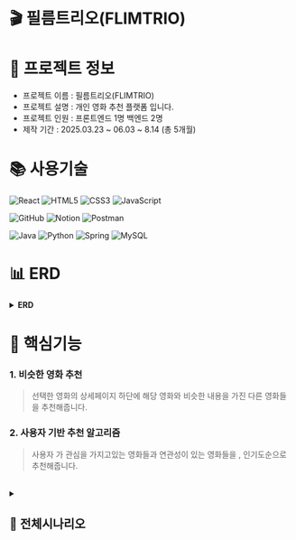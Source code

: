 # **🎬 필름**트리오(FLIMTRIO)

# 📃 프로젝트 정보
- 프로젝트 이름 : 필름트리오(FLIMTRIO)
- 프로젝트 설명 : 개인 영화 추천 플랫폼 입니다.
- 프로젝트 인원 : 프론트엔드 1명 백엔드 2명
- 제작 기간 : 2025.03.23 ~ 06.03 ~ 8.14 (총 5개월)

# 📚 사용기술
![React](https://img.shields.io/badge/react-%2320232a.svg?style=for-the-badge&logo=react&logoColor=%2361DAFB)
![HTML5](https://img.shields.io/badge/html5-%23E34F26.svg?style=for-the-badge&logo=html5&logoColor=white)
![CSS3](https://img.shields.io/badge/css3-%231572B6.svg?style=for-the-badge&logo=css3&logoColor=white)
![JavaScript](https://img.shields.io/badge/javascript-%23323330.svg?style=for-the-badge&logo=javascript&logoColor=%23F7DF1E)

![GitHub](https://img.shields.io/badge/github-%23121011.svg?style=for-the-badge&logo=github&logoColor=white)
![Notion](https://img.shields.io/badge/Notion-%23000000.svg?style=for-the-badge&logo=notion&logoColor=white)
![Postman](https://img.shields.io/badge/Postman-FF6C37?style=for-the-badge&logo=postman&logoColor=white)

![Java](https://img.shields.io/badge/java-%23ED8B00.svg?style=for-the-badge&logo=openjdk&logoColor=white)
![Python](https://img.shields.io/badge/python-3670A0?style=for-the-badge&logo=python&logoColor=ffdd54)
![Spring](https://img.shields.io/badge/spring-%236DB33F.svg?style=for-the-badge&logo=spring&logoColor=white)
![MySQL](https://img.shields.io/badge/mysql-4479A1.svg?style=for-the-badge&logo=mysql&logoColor=white)

# 📊 ERD
<details>
<summary><b>ERD</b></summary>
<img width="800" height="617" alt="image" src="https://github.com/user-attachments/assets/9d51a235-d948-4b80-b1ab-21946bf43471" />
</details>



# 🔑 핵심기능

### 1. 비슷한 영화 추천

> 선택한 영화의 상세페이지 하단에 해당 영화와 비슷한 내용을 가진 다른 영화들을 추천해줍니다.

### 2. 사용자 기반 추천 알고리즘

> 사용자 가 관심을 가지고있는 영화들과 연관성이 있는 영화들을 , 인기도순으로 추천해줍니다.
</br>




<details>
<summary><h2>📝 전체시나리오</h2></summary>

<details>
<summary><h3>로그인</h3></summary>


<img width="400"  alt="로그인 폼" src="https://github.com/user-attachments/assets/5e968d71-1f22-42cb-a489-6e0b1752d314" />

<b>JWT + HTTP 쿠키 ONLY 방식을 통한 로그인 구현</b>

<img width="400"  alt="회원가입" src="https://github.com/user-attachments/assets/7e544768-8ae9-4c35-949b-3dfea15f5f3c" />
<img width="500"  alt="회원가입 이메일" src="https://github.com/user-attachments/assets/270386c5-9b56-4cb2-b8ec-2abd39be50a8" />


<b>SMTP 를 통한 이메일 전송및 , 이메일 인증 을 통한 회원가입 구현</b>

<img width="300"  alt="비찾" src="https://github.com/user-attachments/assets/62509461-e45b-4376-9e3d-e0030986785f" />
<img width="300"  alt="비찾 실행" src="https://github.com/user-attachments/assets/67b53f19-24cd-40c7-ba4d-6fe74f4c66db" />
<img width="300"  alt="비찾 메일" src="https://github.com/user-attachments/assets/2e1d257c-7e6c-4504-92bd-fb27a7c9d90f" />

<b>SMTP 를 통한 이메일 전송및 , 이메일 인증 을 통한 비밀번호 찾기 구현</b>
</details>
<details>
<summary><h3>메인화면</h3></summary>

<img width="600"  alt="비로그인 메인화면" src="https://github.com/user-attachments/assets/26ece012-8f72-4c06-aeaa-61cb0bc66853" />

<b> 로그인 여부(토큰)인증여부 와 , 알고리즘 데이터의 유무 에 따라 예외처리 를 통한 추천</b>

<img width="600"  alt="image" src="https://github.com/user-attachments/assets/fc63a8ef-dfd0-4d0d-bea8-8b4891b9fd49" />

<b> 알고리즘이 작동 되어 추천 영화가 있을때 위의 화면이 추가됨</b>
</details>

<details>
<summary><h3>검색결과</h3></summary>

<img width="600"  alt="검색결과" src="https://github.com/user-attachments/assets/d5286d8b-95ec-4abb-af03-2c5d1352077f" />

<b>검색결과를 확인 할수있는 화면</b>
</details>

<details>
<summary><h3>디테일</h3></summary>

<img width="600"  alt="디테일" src="https://github.com/user-attachments/assets/ec5c3348-36f7-4526-8194-1a83a0d15665" />

<b> 좋아요 기능, 유튜브 API 를 통해 예고편 구현 </b>

<b> 비슷한 영화 알고리즘 </b>

<img width="600"  alt="image" src="https://github.com/user-attachments/assets/4dd4cfa6-56d7-4769-9447-ed00c5e252ea" />

<b> Python 으로 NLP 분석 -> 코사인 유사도를 통해 비슷한 내용을 가진 영화를 추출해서 가져옴 </b>

<img width="300"  alt="리뷰작성폼" src="https://github.com/user-attachments/assets/012e35aa-c95c-45ff-97c0-bc33007019aa" />
<img width="300"  alt="리뷰 조회폼" src="https://github.com/user-attachments/assets/9cb9e616-1ac6-4f48-87ae-258794c77105" />

<b>리뷰작성 및 리뷰 조회</b>
</details>

<details>
<summary><h3>마이페이지</h3></summary>

<img width="600"  alt="마이페이지2" src="https://github.com/user-attachments/assets/bf2047da-acd9-4d92-9a86-7512b74be3d3" />

<b> 좋아요 목록 과 작성한 리뷰 관리를 할수있는 페이지</b>

<img width="400"  alt="리뷰수정" src="https://github.com/user-attachments/assets/926c4cab-dae5-40da-8bc3-e01223c35b7a" />

<b>리뷰 수정</b>
</details>

<details>
<summary><h3>상태별 UX</h3></summary>

<img width="329" height="411" alt="로그인" src="https://github.com/user-attachments/assets/f61e7dcb-4220-4b5d-865b-afbff1cd667d" />
<img width="329" height="411" alt="회원가입 성공" src="https://github.com/user-attachments/assets/3667e277-af7b-4821-8eff-9e48181c98d6" />
<img width="329" height="411" alt="비로그인 좋아요" src="https://github.com/user-attachments/assets/86402639-55e4-4e92-94fd-017eeea1749a" />
<img width="329" height="411" alt="비로그인 리뷰작성" src="https://github.com/user-attachments/assets/39490e14-379a-4006-b662-3ed9cd8d8bb8" />

<b>사용자 혼란을 줄이고 서비스 흐름을 자연스럽게 이어갈 수 있도록 UX 구현</b>
</details>
